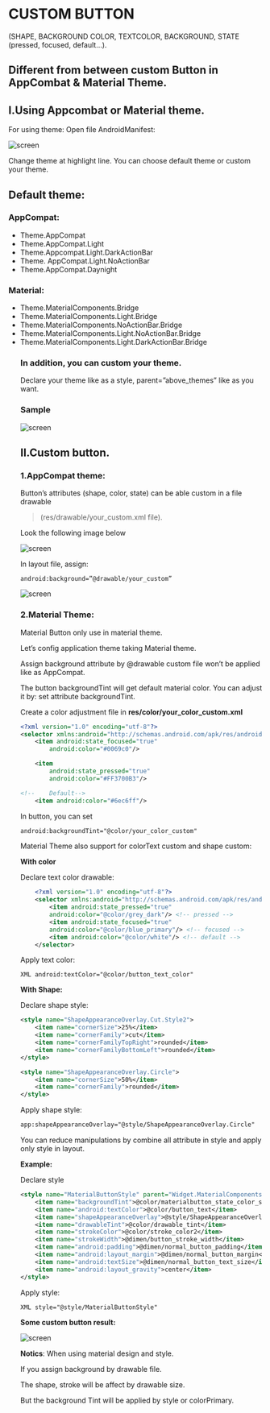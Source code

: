 # CUSTOM BUTTON 
(SHAPE, BACKGROUND COLOR, TEXTCOLOR, BACKGROUND, STATE (pressed, focused, default…).

## Different from between custom Button in AppCombat & Material Theme.

## I.Using Appcombat or Material theme.
For using theme:
Open file AndroidManifest:
 
 ![screen](https://github.com/huyhoangse97/ButtonTemplate/blob/master/medias/image0.png)
 
Change theme at highlight line.
You can choose default theme or custom your theme.

## Default theme:

### AppCompat:
<ul>
<li>Theme.AppCompat</li>
<li>Theme.AppCompat.Light</li>
<li>Theme.Appcompat.Light.DarkActionBar</li>
<li>Theme. AppCompat.Light.NoActionBar</li>
<li>Theme.AppCompat.Daynight</li>
</ul>	
 
### Material:
<ul>
<li>Theme.MaterialComponents.Bridge</li>
<li>Theme.MaterialComponents.Light.Bridge</li>
<li>Theme.MaterialComponents.NoActionBar.Bridge</li>
<li>Theme.MaterialComponents.Light.NoActionBar.Bridge</li>
<li>Theme.MaterialComponents.Light.DarkActionBar.Bridge</li>
	 
### In addition, you can custom your theme.
Declare your theme like as a style, parent=”above_themes” like as you want.
	 
### Sample
	 
 ![screen](https://github.com/huyhoangse97/ButtonTemplate/blob/master/medias/image1.png)
  
## II.Custom button.
 
### 1.AppCompat theme:
 
Button’s attributes (shape, color, state) can be able custom in a file drawable 
	
>(res/drawable/your_custom.xml file).

Look the following image below
	 
 ![screen](https://github.com/huyhoangse97/ButtonTemplate/blob/master/medias/image2.png)
 
In layout file, assign:
	
`android:background=”@drawable/your_custom”`
	 
 ![screen](https://github.com/huyhoangse97/ButtonTemplate/blob/master/medias/image3.png)
 
### 2.Material Theme:
Material Button only use in material theme. 
	 
Let’s config application theme taking Material theme.
	
Assign background attribute by @drawable custom file won’t be applied like as AppCompat.
	 
The button backgroundTint will get default material color. You can adjust it by: set attribute backgroundTint.
	
Create a color adjustment file in **res/color/your_color_custom.xml**
 
```XML
<?xml version="1.0" encoding="utf-8"?>
<selector xmlns:android="http://schemas.android.com/apk/res/android" >
    <item android:state_focused="true"
        android:color="#0069c0"/>

    <item
        android:state_pressed="true"
        android:color="#FF3700B3"/>

<!--    Default-->
    <item android:color="#6ec6ff"/>

```

In button, you can set 
  
```XML
android:backgroundTint="@color/your_color_custom"
```

Material Theme also support for colorText custom and shape custom:
	
**With color**

Declare text color drawable:
	
```XML
	<?xml version="1.0" encoding="utf-8"?>
	<selector xmlns:android="http://schemas.android.com/apk/res/android" >
	    <item android:state_pressed="true"
		android:color="@color/grey_dark"/> <!-- pressed -->
	    <item android:state_focused="true"
		android:color="@color/blue_primary"/> <!-- focused -->
	    <item android:color="@color/white"/> <!-- default -->
	</selector>
```
	
Apply text color:
	
`XML
	android:textColor="@color/button_text_color"`

**With Shape:**
	
Declare shape style: 
  
```XML
<style name="ShapeAppearanceOverlay.Cut.Style2">
    <item name="cornerSize">25%</item>
    <item name="cornerFamily">cut</item>
    <item name="cornerFamilyTopRight">rounded</item>
    <item name="cornerFamilyBottomLeft">rounded</item>
</style>

<style name="ShapeAppearanceOverlay.Circle">
    <item name="cornerSize">50%</item>
    <item name="cornerFamily">rounded</item>
</style>
```

Apply shape style:
	
```XML
app:shapeAppearanceOverlay="@style/ShapeAppearanceOverlay.Circle"
```

You can reduce manipulations by combine all attribute in style and apply only style in layout.
	
 **Example:**
	
Declare style
	
```XML
<style name="MaterialButtonStyle" parent="Widget.MaterialComponents.Button.TextButton">
    <item name="backgroundTint">@color/materialbutton_state_color_style1</item>
    <item name="android:textColor">@color/button_text</item>
    <item name="shapeAppearanceOverlay">@style/ShapeAppearanceOverlay.Cut.Style2</item>
    <item name="drawableTint">@color/drawable_tint</item>
    <item name="strokeColor">@color/stroke_color2</item>
    <item name="strokeWidth">@dimen/button_stroke_width</item>
    <item name="android:padding">@dimen/normal_button_padding</item>
    <item name="android:layout_margin">@dimen/normal_button_margin</item>
    <item name="android:textSize">@dimen/normal_button_text_size</item>
    <item name="android:layout_gravity">center</item>
</style>

```

Apply style:
	
`XML
	style="@style/MaterialButtonStyle"`

**Some custom button result:**
	
![screen](https://github.com/huyhoangse97/ButtonTemplate/blob/master/medias/image4.png)
	
**Notics**: When using material design and style.
	
If you assign background by drawable file.
	
The shape, stroke will be affect by drawable size.
	
But the background Tint will be applied by style or colorPrimary.
